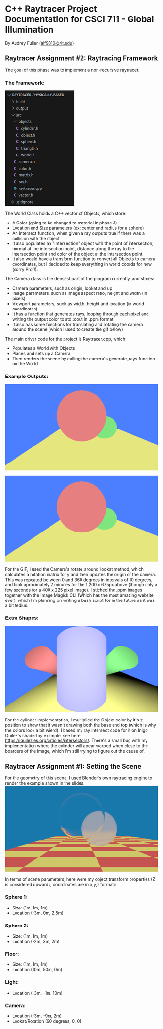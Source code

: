 # C++ Raytracer Project Documentation for CSCI 711 - Global Illumination
By Audrey Fuller (alf9310@rit.edu)

## Raytracer Assignment #2: Raytracing Framework

The goal of this phase was to implement a non-recursive raytracer.
### The Framework:
![Phase 2 Framework](./phase_2_framework.png?raw=true "Phase 2 Framework")

The World Class holds a C++ vector of Objects, which store:
- A Color (going to be changed to material in phase 3)
- Location and Size parameters (ex: center and radius for a sphere)
- An Intersect function, when given a ray outputs true if there was a collision with the object
- It also populates an "Intersection" object with the point of intersection, normal at the intersection point,
  distance along the ray to the intersection point and color of the object at the intersection point.
- It also would have a transform function to convert all Objects to camera coordinates, but I decided to keep
  everything in world coords for now (sorry Prof!). 

The Camera class is the densest part of the program currently, and stores:
- Camera parameters, such as origin, lookat and up
- Image parameters, such as image aspect ratio, height and width (in pixels)
- Viewport parameters, such as width, height and location (in world coordinates)
- It has a function that generates rays, looping through each pixel and writing the output color to std::cout
  in .ppm format.
- It also has some functions for translating and rotating the camera around the scene (which I used to create the gif below)

The main driver code for the project is Raytracer.cpp, which:
- Populates a World with Objects
- Places and sets up a Camera
- Then renders the scene by calling the camera's generate_rays function on the World

### Example Outputs:
![Spheres](./sphere_image.png?raw=true "Spheres Image")

![Rotating Camera on Spheres](./sphere_loop.gif?raw=true "Rotating Camera on Spheres")

For the GIF, I used the Camera's rotate_around_lookat method, which calculates a rotation matrix for y and then updates the 
origin of the camera. This was repeated between 0 and 360 degrees in intervals of 10 degrees, and took aproximately 2 minutes
for the 1,200 x 675px above (though only a few seconds for a 400 x 225 pixel image). I stiched the .ppm images together with 
the Image Magick CLI (Which has the most amazing website ever), which I'm planning on writing a bash script for in the future 
as it was a bit tedius.

### Extra Shapes:
![Cylinders](./cylinder_image.png?raw=true "Cylinder Image")

For the cylinder implementation, I multiplied the Object color by it's z position to show that it wasn't drawing both the base 
and top (which is why the colors look a bit wierd). I based my ray intersect code for it on Inigo Quilez's shadertoy example, 
see here: https://iquilezles.org/articles/intersectors/. There's a small bug with my implementation where the cylinder will apear
warped when close to the boarders of the image, which I'm still trying to figure out the cause of.


## Raytracer Assignment #1: Setting the Scene

For the geometry of this scene, I used Blender's own raytracing engine to render the example shown in the slides.
![Raytracer Blender Scene](./blender_raytracer_output.png?raw=true "Raytracer Blender Scene")

In terms of scene parameters, here were my object transform properties (Z is considered upwards, coordinates are in x,y,z format):

### Sphere 1:
- Size: (1m, 1m, 1m)
- Location (-3m, 0m, 2.5m)
### Sphere 2:
- Size: (1m, 1m, 1m)
- Location (-2m, 3m, 2m)
### Floor:
- Size: (1m, 1m, 1m)
- Location (10m, 50m, 0m)
### Light:
- Location (-3m, -1m, 10m)
### Camera:
- Location (-3m, -9m, 2m)
- Lookat/Rotation (90 degrees, 0, 0)
